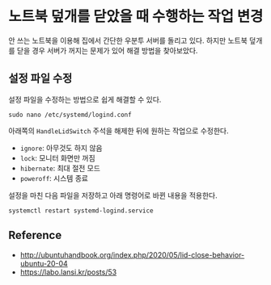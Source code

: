 # 노트북 덮개를 닫았을 때 수행하는 작업 변경

안 쓰는 노트북을 이용해 집에서 간단한 우분투 서버를 돌리고 있다. 하지만 노트북 덮개를 닫을 경우 서버가 꺼지는 문제가 있어 해결 방법을 찾아보았다.

## 설정 파일 수정

설정 파일을 수정하는 방법으로 쉽게 해결할 수 있다.

```shell
sudo nano /etc/systemd/logind.conf
```

아래쪽의 `HandleLidSwitch` 주석을 해제한 뒤에 원하는 작업으로 수정한다.

* `ignore`: 아무것도 하지 않음
* `lock`: 모니터 화면만 꺼짐
* `hibernate`: 최대 절전 모드
* `poweroff`: 시스템 종료

설정을 마친 다음 파일을 저장하고 아래 명령어로 바뀐 내용을 적용한다.

```shell
systemctl restart systemd-logind.service
```

## Reference

* http://ubuntuhandbook.org/index.php/2020/05/lid-close-behavior-ubuntu-20-04
* https://labo.lansi.kr/posts/53
